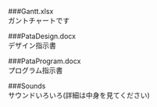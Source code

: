 ###Gantt.xlsx  
ガントチャートです  


###PataDesign.docx  
デザイン指示書


###PataProgram.docx  
プログラム指示書


###Sounds  
サウンドいろいろ(詳細は中身を見てください)
